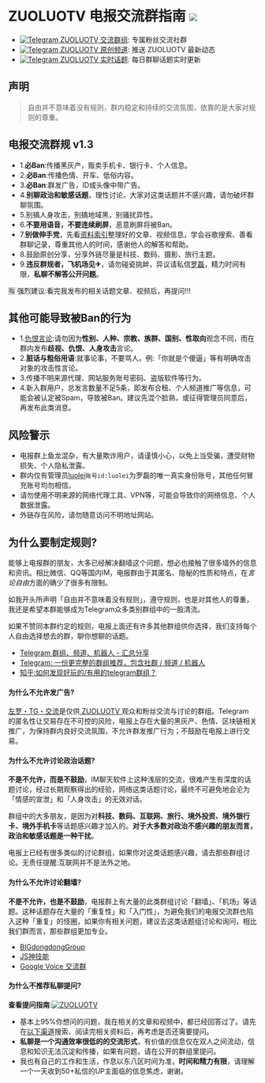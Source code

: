 ZUOLUOTV 电报交流群指南 ![](https://img.shields.io/badge/ZUOLUOTV-电报指南-orange.svg?style=flat) 
=================

* [![Telegram](https://static.is26.com/tmp/telegram.svg)](https://t.me/zuoluotv)[ ZUOLUOTV 交流群组](https://t.me/zuoluotv): 专属粉丝交流社群
* [![Telegram](https://static.is26.com/tmp/telegram2.svg)](https://t.me/zuoluotvofficial)[ ZUOLUOTV 原创频道](https://t.me/zuoluotvofficial): 推送 ZUOLUOTV 最新动态
* [![Telegram](https://static.is26.com/tmp/telegram3.svg)](https://hot.zuoluo.tv)[ ZUOLUOTV 实时话题](https://hot.zuoluo.tv): 每日群聊话题实时更新

## 声明

> 自由并不意味着没有规则，群内稳定和持续的交流氛围，依靠的是大家对规则的尊重。

## 电报交流群规 v1.3

* 1.**必Ban**:传播黑灰产，贩卖手机卡、银行卡、个人信息。
* 2.**必Ban**:传播色情、开车、低俗内容。
* 3.**必Ban**:群发广告，ID或头像中带广告。
* 4.**别聊政治和敏感话题**，理性讨论，大家对这类话题并不感兴趣，请勿破坏群聊氛围。
* 5.别搞人身攻击，别搞地域黑，别骚扰异性。
* 6.**不要用语音，不要连续刷屏**，恶意刷屏将被Ban。
* 7.**别做伸手党**，先看[资料索引](https://zuoluo.tv/welcome)整理好的文章、视频信息，学会谷歌搜索、善看群聊记录，尊重其他人的时间，感谢他人的解答和帮助。
* 8.鼓励原创分享，分享外链尽量是科技、数码、摄影、旅行主题。
* 9.**违反群规者，飞机场见✈**，请勿碰瓷挑衅，异议请私信[罗磊](t.me/luolei)，精力时间有限，**私聊不解答公开问题**。

🈯 强烈建议:看完我发布的相关话题文章、视频后，再提问!!!

## 其他可能导致被Ban的行为

* 1.[仇恨言论](https://www.wikiwand.com/zh/%E4%BB%87%E6%81%A8%E8%A8%80%E8%AB%96):请勿因为**性别、人种、宗教、族群、国别、性取向**观念不同，而在群内发布**歧视、仇恨、人身攻击**言论。
* 2.**脏话与粗俗用语**:就事论事，不要骂人。例:「你就是个傻逼」等有明确攻击对象的攻击性言论。
* 3.传播不明来源代理、网站服务账号密码、盗版软件等行为。
* 4.新入群用户，总发言数量不足5条，即发布合租、个人频道推广等信息，可能会被认定被Spam，导致被Ban。建议先混个脸熟，或征得管理员同意后，再发布此类消息。

## 风险警示

* 电报群上鱼龙混杂，有大量欺诈用户，请谨慎小心，以免上当受骗，遭受财物损失、个人隐私泄露。
* 群内仅有管理员[luolei](https://t.me/luolei)`账号id:luolei`为罗磊的唯一真实身份账号，其他任何冒充账号均勿相信。
* 请勿使用不明来源的网络代理工具、VPN等，可能会导致你的网络信息、个人数据泄露。
* 外链存在风险，请勿随意访问不明地址网站。

## 为什么要制定规则?

能够上电报群的朋友，大多已经解决翻墙这个问题，想必也接触了很多墙外的信息和资讯。相比微信、QQ等国内IM，电报群由于其匿名、隐秘的性质和特点，在*言论自由*方面的确少了很多有限制。

如我开头所声明「自由并不意味着没有规则」，遵守规则，也是对其他人的尊重，我还是希望本群能够成为Telegram众多类别群组中的一股清流。

如果不赞同本群约定的规则，电报上面还有许多其他群组供你选择，我们支持每个人自由选择想去的群，聊你想聊的话题。

* [Telegram 群组、频道、机器人 - 汇总分享](https://congcong0806.github.io/2018/04/24/Telegram/)
* [Telegram: 一份更完整的群组推荐，包含社群 / 频道 / 机器人](https://blog.liyuans.com/archives/telegram-recommendation.html)
* [知乎:如何发现好玩的/有用的telegram群组？](https://www.zhihu.com/question/41252478?nr=1)

#### 为什么不允许发广告?

[左罗・TG・交流](t.me/zuoluotv)是仅供[ ZUOLUOTV ](https://zuoluo.tv/youtube)观众和粉丝交流与讨论的群组。Telegram 的匿名性让交易存在不可控的风险，电报上存在大量的黑灰产、色情、区块链相关推广，为保持群内良好交流氛围，不允许群发推广行为；不鼓励在电报上进行交易。

#### 为什么不允许讨论政治话题?

**不是不允许，而是不鼓励**，IM聊天软件上这种浅层的交流，很难产生有深度的话题讨论，经过长期观察得出的经验，网络这类话题讨论，最终不可避免地会沦为「情感的宣泄」和「人身攻击」的无效对话。

群组中的大多朋友，是因为对**科技、数码、互联网、旅行、境外投资、境外银行卡、境外手机卡**等话题感兴趣才加入的。**对于大多数对政治不感兴趣的朋友而言，政治和敏感话题是一种干扰**。

电报上已经有很多类似的讨论群组，如果你对这类话题感兴趣，请去那些群组讨论。无责任提醒:互联网并不是法外之地。

#### 为什么不允许讨论翻墙?

**不是不允许，也是不鼓励**，电报群上有大量的此类群组讨论「翻墙」、「机场」等话题。这种话题存在大量的「重复性」和「入门性」，为避免我们的电报交流群也陷入这种「重复」的怪圈，如果你有相关问题，建议去这类话题组讨论和询问，相比我们群而言，那些群组更加专业。

* [BIGdongdongGroup](https://t.me/bigdongdongGroup)
* [JS神技能](https://t.me/joinchat/IH5XJktzBKVVn4Q5fZeq5Q)
* [Google Voice 交流群](https://t.me/googlevoice)

#### 为什么不推荐私聊提问?

**查看提问指南**:[![ZUOLUOTV](https://img.shields.io/badge/ZUOLUOTV-提问指南-blue.svg?style=flat)](https://github.com/zuoluotv/zuoluotv/blob/master/HowToAskQuestions.md)

* 基本上95%你想问的问题，我在相关的文章和视频中，都已经回答过了。请先在[以下渠道](https://github.com/zuoluotv/zuoluotv#%E4%BB%8E%E5%93%AA%E6%89%BE%E5%88%B0%E6%88%91)搜索、阅读完相关资料后，再考虑是否还需要提问。
* **私聊是一个沟通效率很低的的交流形式**，有价值的信息仅在双人之间流动，信息和知识无法沉淀和传播，如果有问题，请在公开的群组里提问。
* 我也有自己的工作和生活，作息以东八区时间为准，**时间和精力有限**，请理解一个一天收到50+私信的UP主面临的信息焦虑，谢谢。






